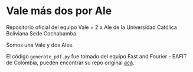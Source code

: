 # Vale más dos por Ale

Repositorio oficial del equipo Vale + 2 x Ale de la Universidad Católica Boliviana Sede Cochabamba.

Somos una Vale y dos Ales.

El código `generate_pdf.py` fue tomado del equipo Fast and Fourier - EAFIT de Colombia, pueden encontrar su repo original [acá](https://github.com/scanof/Competitive-Programming-Notebook).
